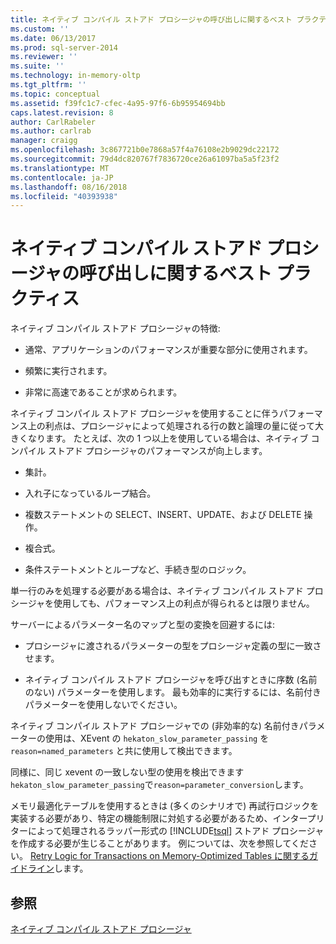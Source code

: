 ```yaml
---
title: ネイティブ コンパイル ストアド プロシージャの呼び出しに関するベスト プラクティス | Microsoft Docs
ms.custom: ''
ms.date: 06/13/2017
ms.prod: sql-server-2014
ms.reviewer: ''
ms.suite: ''
ms.technology: in-memory-oltp
ms.tgt_pltfrm: ''
ms.topic: conceptual
ms.assetid: f39fc1c7-cfec-4a95-97f6-6b95954694bb
caps.latest.revision: 8
author: CarlRabeler
ms.author: carlrab
manager: craigg
ms.openlocfilehash: 3c867721b0e7868a57f4a76108e2b9029dc22172
ms.sourcegitcommit: 79d4dc820767f7836720ce26a61097ba5a5f23f2
ms.translationtype: MT
ms.contentlocale: ja-JP
ms.lasthandoff: 08/16/2018
ms.locfileid: "40393938"
---
```

# <a name="best-practices-for-calling-natively-compiled-stored-procedures"></a>ネイティブ コンパイル ストアド プロシージャの呼び出しに関するベスト プラクティス
  ネイティブ コンパイル ストアド プロシージャの特徴:  
  
-   通常、アプリケーションのパフォーマンスが重要な部分に使用されます。  
  
-   頻繁に実行されます。  
  
-   非常に高速であることが求められます。  
  
 ネイティブ コンパイル ストアド プロシージャを使用することに伴うパフォーマンス上の利点は、プロシージャによって処理される行の数と論理の量に従って大きくなります。 たとえば、次の 1 つ以上を使用している場合は、ネイティブ コンパイル ストアド プロシージャのパフォーマンスが向上します。  
  
-   集計。  
  
-   入れ子になっているループ結合。  
  
-   複数ステートメントの SELECT、INSERT、UPDATE、および DELETE 操作。  
  
-   複合式。  
  
-   条件ステートメントとループなど、手続き型のロジック。  
  
 単一行のみを処理する必要がある場合は、ネイティブ コンパイル ストアド プロシージャを使用しても、パフォーマンス上の利点が得られるとは限りません。  
  
 サーバーによるパラメーター名のマップと型の変換を回避するには:  
  
-   プロシージャに渡されるパラメーターの型をプロシージャ定義の型に一致させます。  
  
-   ネイティブ コンパイル ストアド プロシージャを呼び出すときに序数 (名前のない) パラメーターを使用します。 最も効率的に実行するには、名前付きパラメーターを使用しないでください。  
  
 ネイティブ コンパイル ストアド プロシージャでの (非効率的な) 名前付きパラメーターの使用は、XEvent の `hekaton_slow_parameter_passing` を `reason=named_parameters` と共に使用して検出できます。  
  
 同様に、同じ xevent の一致しない型の使用を検出できます`hekaton_slow_parameter_passing`で`reason=parameter_conversion`します。  
  
 メモリ最適化テーブルを使用するときは (多くのシナリオで) 再試行ロジックを実装する必要があり、特定の機能制限に対処する必要があるため、インタープリターによって処理されるラッパー形式の [!INCLUDE[tsql](../../includes/tsql-md.md)] ストアド プロシージャを作成する必要が生じることがあります。 例については、次を参照してください。 [Retry Logic for Transactions on Memory-Optimized Tables に関するガイドライン](memory-optimized-tables.md)します。  
  
## <a name="see-also"></a>参照  
 [ネイティブ コンパイル ストアド プロシージャ](natively-compiled-stored-procedures.md)  
  
  
